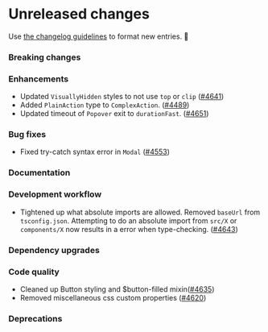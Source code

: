 # Unreleased changes

Use [the changelog guidelines](/documentation/Versioning%20and%20changelog.md) to format new entries. 💜

### Breaking changes

### Enhancements

- Updated `VisuallyHidden` styles to not use `top` or `clip` ([#4641](https://github.com/Shopify/polaris-react/pull/4641))
- Added `PlainAction` type to `ComplexAction`. ([#4489](https://github.com/Shopify/polaris-react/pull/4489))
- Updated timeout of `Popover` exit to `durationFast`. ([#4651](https://github.com/Shopify/polaris-react/pull/4651))

### Bug fixes

- Fixed try-catch syntax error in `Modal` ([#4553](https://github.com/Shopify/polaris-react/pull/4553))

### Documentation

### Development workflow

- Tightened up what absolute imports are allowed. Removed `baseUrl` from `tsconfig.json`. Attempting to do an absolute import from `src/X` or `components/X` now results in a error when type-checking. ([#4643](https://github.com/Shopify/polaris-react/pull/4643))

### Dependency upgrades

### Code quality

- Cleaned up Button styling and $button-filled mixin([#4635](https://github.com/Shopify/polaris-react/pull/4635))
- Removed miscellaneous css custom properties ([#4620](https://github.com/Shopify/polaris-react/pull/4620))

### Deprecations
